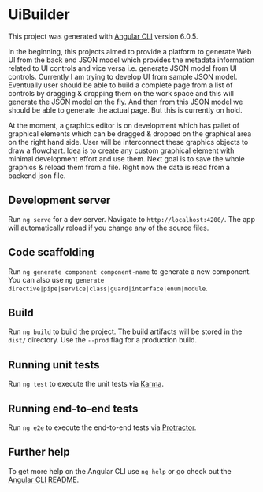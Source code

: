 # UiBuilder

This project was generated with [Angular CLI](https://github.com/angular/angular-cli) version 6.0.5.

In the beginning, this projects aimed to provide a platform to generate Web UI from the back end JSON model which provides the metadata information related to UI controls and vice versa i.e. generate JSON model from UI controls. Currently I am trying to develop UI from sample JSON model. Eventually user should be able to build a complete page from a list of controls by dragging & dropping them on the work space and this will generate the JSON model on the fly. And then from this JSON model we should be able to generate the actual page. But this is currently on hold.

At the moment, a graphics editor is on development which has pallet of graphical elements which can be dragged & dropped on the graphical area on the right hand side. User will be interconnect these graphics objects to draw a flowchart. Idea is to create any custom graphical element with minimal development effort and use them. Next goal is to save the whole graphics & reload them from a file. Right now the data is read from a backend json file.


## Development server

Run `ng serve` for a dev server. Navigate to `http://localhost:4200/`. The app will automatically reload if you change any of the source files.

## Code scaffolding

Run `ng generate component component-name` to generate a new component. You can also use `ng generate directive|pipe|service|class|guard|interface|enum|module`.

## Build

Run `ng build` to build the project. The build artifacts will be stored in the `dist/` directory. Use the `--prod` flag for a production build.

## Running unit tests

Run `ng test` to execute the unit tests via [Karma](https://karma-runner.github.io).

## Running end-to-end tests

Run `ng e2e` to execute the end-to-end tests via [Protractor](http://www.protractortest.org/).

## Further help

To get more help on the Angular CLI use `ng help` or go check out the [Angular CLI README](https://github.com/angular/angular-cli/blob/master/README.md).
